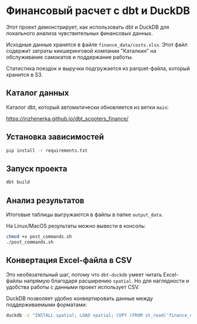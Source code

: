 # Финансовый расчет с dbt и DuckDB

Этот проект демонстрирует, как использовать dbt и DuckDB для локального анализа чувствительных финансовых данных.

Исходные данные хранятся в файле `finance_data/costs.xlsx`. Этот файл содержит затраты кикшеринговой компании "Каталкин" на обслуживание самокатов и поддержание работы.

Статистика поездок и выручки подгружается из parquet-файла, который хранится в S3.

## Каталог данных

Каталог dbt, который автоматически обновляется из ветки `main`:

https://inzhenerka.github.io/dbt_scooters_finance/

## Установка зависимостей

```bash
pip install -r requirements.txt
```

## Запуск проекта

```bash
dbt build
```

## Анализ результатов

Итоговые таблицы выгружаются в файлы в папке `output_data`.

На Linux/MacOS результаты можно вывести в консоль:

```bash
chmod +x post_commands.sh
./post_commands.sh
```

## Конвертация Excel-файла в CSV

Это необязательный шаг, потому что `dbt-duckdb` умеет читать Excel-файлы напрямую благодаря расширению `spatial`.
Но для наглядности и удобства работы с данными проект использует CSV.

DuckDB позволяет удобно конвертировать данные между поддерживаемыми форматами:

```bash
duckdb -c "INSTALL spatial; LOAD spatial; COPY (FROM st_read('finance_data/costs.xlsx')) TO 'finance_data/costs.csv';"
```
